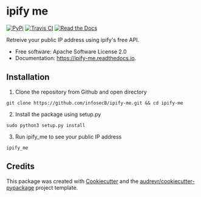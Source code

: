 # ipify me

[![PyPi](https://img.shields.io/pypi/v/ipify_me.svg)](https://pypi.python.org/pypi/ipify_me)
[![Travis CI](https://img.shields.io/travis/infosecb/ipify_me.svg)](https://travis-ci.com/infosecb/ipify_me)
[![Read the Docs](https://readthedocs.org/projects/ipify-me/badge/?version=latest)](https://ipify-me.readthedocs.io/en/latest/?badge=latest)

Retreive your public IP address using ipify's free API.

* Free software: Apache Software License 2.0
* Documentation: https://ipify-me.readthedocs.io.

## Installation

1. Clone the repository from Github and open directory
```
git clone https://github.com/infosecB/ipify-me.git && cd ipify-me
```
2. Install the package using setup.py
```
sudo python3 setup.py install
```
3. Run ipify_me to see your public IP address
```
ipify_me
```

## Credits

This package was created with [Cookiecutter](https://github.com/audreyr/cookiecutter) and the [audreyr/cookiecutter-pypackage](https://github.com/audreyr/cookiecutter-pypackage) project template.
